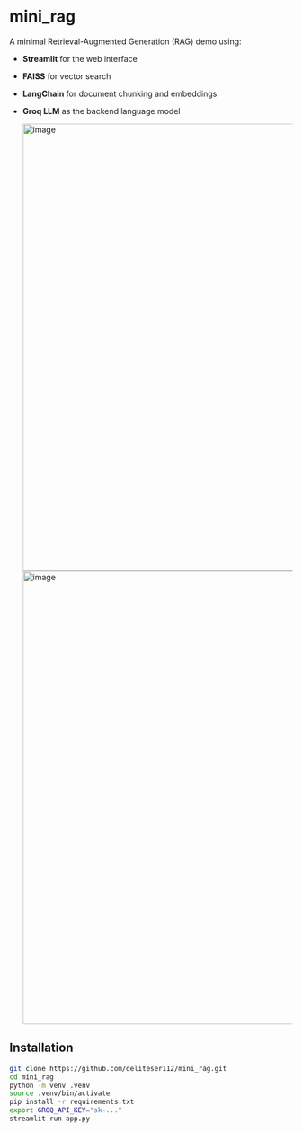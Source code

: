 # mini_rag

A minimal Retrieval-Augmented Generation (RAG) demo using:

- **Streamlit** for the web interface  
- **FAISS** for vector search  
- **LangChain** for document chunking and embeddings  
- **Groq LLM** as the backend language model

  <img width="1411" height="797" alt="image" src="https://github.com/user-attachments/assets/d510195f-16a5-48bf-bf48-8eefdc5ee01b" />

  <img width="1391" height="807" alt="image" src="https://github.com/user-attachments/assets/07e245f6-d60d-494a-9605-c487241cda79" />

## Installation

```bash
git clone https://github.com/deliteser112/mini_rag.git
cd mini_rag
python -m venv .venv
source .venv/bin/activate
pip install -r requirements.txt
export GROQ_API_KEY="sk-..."
streamlit run app.py
```
